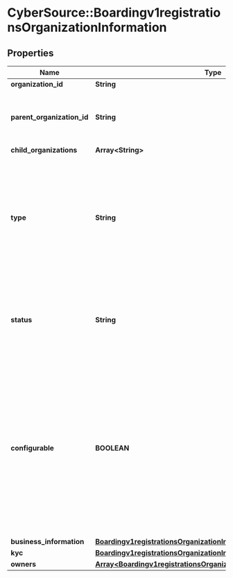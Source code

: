 # CyberSource::Boardingv1registrationsOrganizationInformation

## Properties
Name | Type | Description | Notes
------------ | ------------- | ------------- | -------------
**organization_id** | **String** |  | [optional] 
**parent_organization_id** | **String** | This field is required for Organization Types: MERCHANT, TRANSACTING  | [optional] 
**child_organizations** | **Array&lt;String&gt;** |  | [optional] 
**type** | **String** | Determines the type of organization in the hirarchy that this registration will use to onboard this Organization Possible Values:   - &#39;TRANSACTING&#39;   - &#39;STRUCTURAL&#39;   - &#39;MERCHANT&#39;  | [optional] 
**status** | **String** | Determines the status that the organization will be after being onboarded Possible Values:             - &#39;LIVE&#39;             - &#39;TEST&#39;             - &#39;DRAFT&#39;  | [optional] 
**configurable** | **BOOLEAN** | This denotes the one organization, with exception to the TRANSACTING types, that is allowed to be used for configuration purposes against products.  Eventually this field will be deprecated and all organizations will be allowed for product configuration. | [optional] [default to false]
**business_information** | [**Boardingv1registrationsOrganizationInformationBusinessInformation**](Boardingv1registrationsOrganizationInformationBusinessInformation.md) |  | 
**kyc** | [**Boardingv1registrationsOrganizationInformationKYC**](Boardingv1registrationsOrganizationInformationKYC.md) |  | [optional] 
**owners** | [**Array&lt;Boardingv1registrationsOrganizationInformationOwners&gt;**](Boardingv1registrationsOrganizationInformationOwners.md) |  | [optional] 


